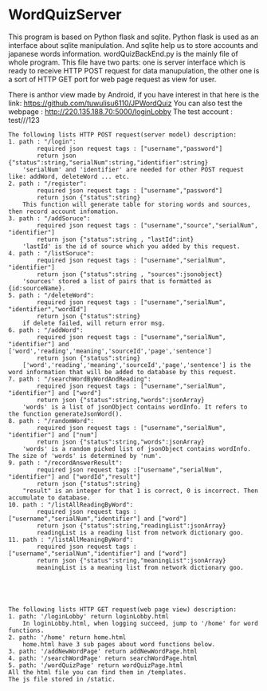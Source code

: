 # WordQuizServer
This program is based on Python flask and sqlite. Python flask is used as an interface about sqlite manipulation. And sqlite help us to store accounts and japanese words information. 
wordQuizBackEnd.py is the mainly file of whole program. This file have two parts: one is server interface which is ready to receive HTTP POST request for data manupulation, the other one is a sort of HTTP GET port for web page request as view for user. 

There is anthor view made by Android, if you have interest in that here is the link: https://github.com/tuwulisu6110/JPWordQuiz
You can also test the webpage : http://220.135.188.70:5000/loginLobby 
The test account : test///123
```
The following lists HTTP POST request(server model) description:
1. path : "/login": 
        required json request tags : ["username","password"]
        return json {"status":string,"serialNum":string,"identifier":string}
    'serialNum' and 'identifier' are needed for other POST request like: addWord, deleteWord ... etc. 
2. path : "/register":
        required json request tags : ["username","password"]
        return json {"status":string}
    This function will generate table for storing words and sources, then record account infomation.
3. path : "/addSoruce":
        required json request tags : ["username","source","serialNum", "identifier"]
        return json {"status":string , "lastId":int}
    'lastId' is the id of source which you added by this request.
4. path : "/listSoruce":
        required json request tags : ["username","serialNum", "identifier"]
        return json {"status":string , "sources":jsonobject}
    'sources' stored a list of pairs that is formatted as {id:sourceName}.
5. path : "/deleteWord":
        required json request tags : ["username","serialNum", "identifier","wordId"]
        return json {"status":string}
    if delete failed, will return error msg.
6. path : "/addWord":
        required json request tags : ["username","serialNum", "identifier"] and ['word','reading','meaning','sourceId','page','sentence']
        return json {"status":string}
    ['word','reading','meaning','sourceId','page','sentence'] is the word information that will be added to database by this request.
7. path : "/searchWordByWordAndReading":
        required json request tags : ["username","serialNum", "identifier"] and ["word"]
        return json {"status":string,"words":jsonArray}
    'words' is a list of jsonObject contains wordInfo. It refers to the function generateJsonWord().
8. path : "/randomWord":
        required json request tags : ["username","serialNum", "identifier"] and ["num"]
        return json {"status":string,"words":jsonArray}
    'words' is a random picked list of jsonObject contains wordInfo. The size of 'words' is determined by 'num'.
9. path : "/recordAnswerResult":
        required json request tags :["username","serialNum", "identifier"] and ["wordId","result"]
        return json {"status":string}
    "result" is an integer for that 1 is correct, 0 is incorrect. Then accumulate to database.
10. path : "/listAllReadingByWord":
        required json request tags :["username","serialNum","identifier"] and ["word"]
        return json {"status":string,"readingList":jsonArray}
        readingList is a reading list from network dictionary goo. 
11. path : "/listAllMeaningByWord":
        required json request tags :["username","serialNum","identifier"] and ["word"]
        return json {"status":string,"meaningList":jsonArray}
        meaningList is a meaning list from network dictionary goo. 
        




The following lists HTTP GET request(web page view) description:
1. path: '/loginLobby' return loginLobby.html
    In loginLobby.html, when logging succeed, jump to '/home' for word functions.
2. path: '/home' return home.html
    home.html have 3 sub pages about word functions below.
3. path: '/addNewWordPage' return addNewWordPage.html
4. path: '/searchWordPage' return searchWordPage.html
5. path: '/wordQuizPage' return wordQuizPage.html
All the html file you can find them in /templates.
The js file stored in /static.
```
